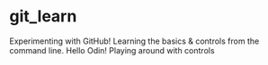 # git_learn
Experimenting with GitHub! Learning the basics &amp; controls from the command line.
Hello Odin! 
Playing around with controls